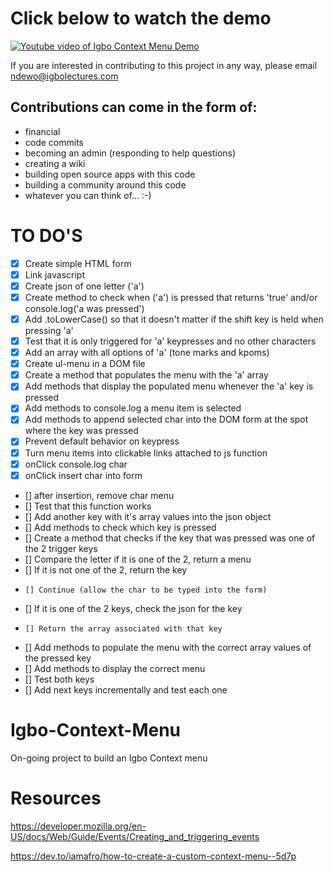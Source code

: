 # Click below to watch the demo

[![Youtube video of Igbo Context Menu Demo](https://igbolectures.com/wp-content/uploads/2019/04/iosp-demo-thumbnail.jpg)](https://www.youtube.com/watch?v=WN371UIWVmw)


If you are interested in contributing to this project in any way, please email ndewo@igbolectures.com
## Contributions can come in the form of:
- financial
- code commits
- becoming an admin (responding to help questions)
- creating a wiki
- building open source apps with this code
- building a community around this code
- whatever you can think of... :-)


# TO DO'S
- [x] Create simple HTML form
- [x] Link javascript
- [x] Create json of one letter ('a')
- [x] Create method to check when ('a') is pressed that returns 'true' and/or console.log('a was pressed')
- [x] Add .toLowerCase() so that it doesn't matter if the shift key is held when pressing 'a'
- [x] Test that it is only triggered for 'a' keypresses and no other characters
- [x] Add an array with all options of 'a' (tone marks and kpoms)
- [x] Create ul-menu in a DOM file
- [x] Create a method that populates the menu with the 'a' array
- [x] Add methods that display the populated menu whenever the 'a' key is pressed
- [x] Add methods to console.log a menu item is selected
- [x] Add methods to append selected char into the DOM form at the spot where the key was pressed
-   [x] Prevent default behavior on keypress
-   [x] Turn menu items into clickable links attached to js function
-   [x] onClick console.log char
-   [x] onClick insert char into form
-   [] after insertion, remove char menu
- [] Test that this function works
- [] Add another key with it's array values into the json object
- [] Add methods to check which key is pressed
- [] Create a method that checks if the key that was pressed was one of the 2 trigger keys
-   [] Compare the letter if it is one of the 2, return a menu
-   [] If it is not one of the 2, return the key
-     [] Continue (allow the char to be typed into the form)
-   [] If it is one of the 2 keys, check the json for the key 
-     [] Return the array associated with that key
- [] Add methods to populate the menu with the correct array values of the pressed key
- [] Add methods to display the correct menu
- [] Test both keys
- [] Add next keys incrementally and test each one


# Igbo-Context-Menu
On-going project to build an Igbo Context menu

# Resources
https://developer.mozilla.org/en-US/docs/Web/Guide/Events/Creating_and_triggering_events

https://dev.to/iamafro/how-to-create-a-custom-context-menu--5d7p
